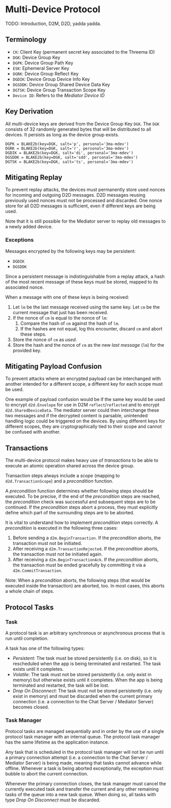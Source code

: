 # Multi-Device Protocol

TODO: Introduction, D2M, D2D, yadda yadda.

## Terminology

- `CK`: Client Key (permanent secret key associated to the Threema ID)
- `DGK`: Device Group Key
- `DGPK`: Device Group Path Key
- `ESK`: Ephemeral Server Key
- `DGRK`: Device Group Reflect Key
- `DGDIK`: Device Group Device Info Key
- `DGSDDK`: Device Group Shared Device Data Key
- `DGTSK`: Device Group Transaction Scope Key
- `Device ID`: Refers to the _Mediator Device ID_

## Key Derivation

All multi-device keys are derived from the Device Group Key `DGK`. The `DGK`
consists of 32 randomly generated bytes that will be distributed to all devices.
It persists as long as the device group exists.

    DGPK = BLAKE2b(key=DGK, salt='p', personal='3ma-mdev')
    DGRK = BLAKE2b(key=DGK, salt='r', personal='3ma-mdev')
    DGDIK = BLAKE2b(key=DGK, salt='di', personal='3ma-mdev')
    DGSDDK = BLAKE2b(key=DGK, salt='sdd', personal='3ma-mdev')
    DGTSK = BLAKE2b(key=DGK, salt='ts', personal='3ma-mdev')

## Mitigating Replay

To prevent replay attacks, the devices must permanently store used nonces for
incoming and outgoing D2D messages. D2D messages reusing previously used nonces
must not be processed and discarded. One nonce store for all D2D messages is
sufficient, even if different keys are being used.

Note that it is still possible for the Mediator server to replay old messages to
a newly added device.

### Exceptions

Messages encrypted by the following keys may be persistent:

- `DGDIK`
- `DGSDDK`

Since a persistent message is indistinguishable from a replay attack, a hash of
the most recent message of these keys must be stored, mapped to its associated
nonce.

When a message with one of these keys is being received:

1. Let `lm` be the last message received using the same key. Let `cm` be the
   current message that just has been received.
2. If the nonce of `cm` is equal to the nonce of `lm`:
   1. Compare the hash of `cm` against the hash of `lm`.
   2. If the hashes are not equal, log this encounter, discard `cm` and abort
      these steps.
3. Store the nonce of `cm` as _used_.
4. Store the hash and the nonce of `cm` as the new _last message_ (`lm`) for the
   provided key.

## Mitigating Payload Confusion

To prevent attacks where an encrypted payload can be interchanged with another
intended for a different scope, a different key for each scope must be used.

One example of payload confusion would be if the same key would be used to
encrypt `d2d.Envelope` for use in D2M `reflect`/`reflected` and to encrypt
`d2d.SharedDeviceData`. The mediator server could then interchange these two
messages and if the decrypted content is parsable, unintended handling logic
could be triggered on the devices. By using different keys for different scopes,
they are cryptographically tied to their scope and cannot be confused with
another.

## Transactions

The multi-device protocol makes heavy use of _transactions_ to be able to
execute an atomic operation shared across the device group.

Transaction steps always include a _scope_ (mapping to `d2d.TransactionScope`)
and a _precondition_ function.

A _precondition_ function determines whether following steps should be executed.
To be precise, if the end of the _precondition_ steps are reached, the
_precondition_ check was successful and subsequent steps are to be continued. If
the _precondition_ steps abort a process, they must explicitly define which part
of the surrounding steps are to be aborted.

It is vital to understand how to implement _precondition_ steps correctly. A
_precondition_ is executed in the following three cases:

1. Before sending a `d2m.BeginTransaction`. If the _precondition_ aborts, the
   transaction must not be initiated.
2. After receiving a `d2m.TransactionRejected`. If the _precondition_ aborts,
   the transaction must not be initiated again.
3. After receiving a `d2m.BeginTransactionAck`. If the _precondition_ aborts,
   the transaction must be ended gracefully by committing it via a
   `d2m.CommitTransaction`.

Note: When a _precondition_ aborts, the following steps (that would be executed
inside the transaction) are aborted, too. In most cases, this aborts a whole
chain of steps.

## Protocol Tasks

### Task

A protocol task is an arbitrary synchronous or asynchronous process that is run
until completion.

A task has one of the following types:

- _Persistent_: The task must be stored persistently (i.e. on disk), so it is
  rescheduled when the app is being terminated and restarted. The task exists
  until it completes.
- _Volatile_: The task must not be stored persistently (i.e. only exist in
  memory) but otherwise exists until it completes. When the app is being
  terminated and restarted, the task will be lost.
- _Drop On Disconnect_: The task must not be stored persistently (i.e. only
  exist in memory) and must be discarded when the current primary connection
  (i.e. a connection to the Chat Server / Mediator Server) becomes closed.

### Task Manager

Protocol tasks are managed sequentially and in order by the use of a single
protocol task manager with an internal queue. The protocol task manager has the
same lifetime as the application instance.

Any task that is scheduled in the protocol task manager will not be run until a
primary connection attempt (i.e. a connection to the Chat Server / Mediator
Server) is being made, meaning that tasks cannot advance while offline. Whenever
a task is being aborted exceptionally, the exception must bubble to abort the
current connection.

Whenever the primary connection closes, the task manager must cancel the
currently executed task and transfer the current and any other remaining tasks
of the queue into a new task queue. When doing so, all tasks with type _Drop On
Disconnect_ must be discarded.
